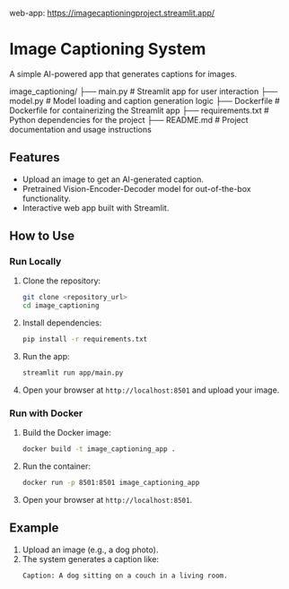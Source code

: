 web-app: https://imagecaptioningproject.streamlit.app/

# Image Captioning System
A simple AI-powered app that generates captions for images.

image_captioning/
├── main.py                # Streamlit app for user interaction
├── model.py               # Model loading and caption generation logic
├── Dockerfile                 # Dockerfile for containerizing the Streamlit app
├── requirements.txt           # Python dependencies for the project
├── README.md                  # Project documentation and usage instructions


## Features
- Upload an image to get an AI-generated caption.
- Pretrained Vision-Encoder-Decoder model for out-of-the-box functionality.
- Interactive web app built with Streamlit.

## How to Use

### Run Locally
1. Clone the repository:
   ```bash
   git clone <repository_url>
   cd image_captioning
   ```
2. Install dependencies:
   ```bash
   pip install -r requirements.txt
   ```
3. Run the app:
   ```bash
   streamlit run app/main.py
   ```
4. Open your browser at `http://localhost:8501` and upload your image.

### Run with Docker
1. Build the Docker image:
   ```bash
   docker build -t image_captioning_app .
   ```
2. Run the container:
   ```bash
   docker run -p 8501:8501 image_captioning_app
   ```
3. Open your browser at `http://localhost:8501`.

## Example
1. Upload an image (e.g., a dog photo).
2. The system generates a caption like:
   ```
   Caption: A dog sitting on a couch in a living room.
   ```

